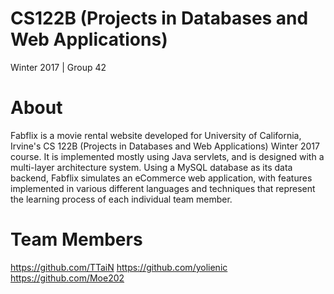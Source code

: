 # CS122B (Projects in Databases and Web Applications) 
Winter 2017 | Group 42

# About
Fabflix is a movie rental website developed for University of California, Irvine's CS 122B (Projects in Databases and Web Applications) Winter 2017 course. It is implemented mostly using Java servlets, and is designed with a multi-layer architecture system. Using a MySQL database as its data backend, Fabflix simulates an eCommerce web application, with features implemented in various different languages and techniques that represent the learning process of each individual team member.

# Team Members
https://github.com/TTaiN
https://github.com/yolienic
https://github.com/Moe202